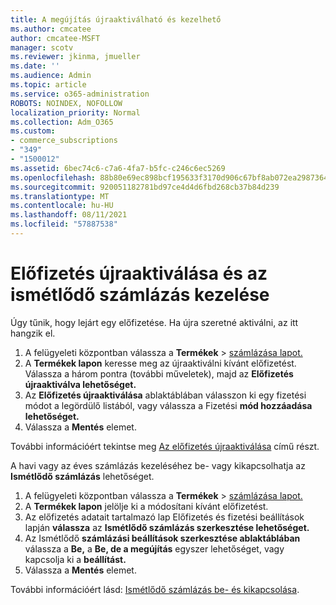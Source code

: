 ```yaml
---
title: A megújítás újraaktiválható és kezelhető
ms.author: cmcatee
author: cmcatee-MSFT
manager: scotv
ms.reviewer: jkinma, jmueller
ms.date: ''
ms.audience: Admin
ms.topic: article
ms.service: o365-administration
ROBOTS: NOINDEX, NOFOLLOW
localization_priority: Normal
ms.collection: Adm_O365
ms.custom:
- commerce_subscriptions
- "349"
- "1500012"
ms.assetid: 6bec74c6-c7a6-4fa7-b5fc-c246c6ec5269
ms.openlocfilehash: 88b80e69ec898bcf195633f3170d906c67bf8ab072ea2987364d32f750b74462
ms.sourcegitcommit: 920051182781bd97ce4d4d6fbd268cb37b84d239
ms.translationtype: MT
ms.contentlocale: hu-HU
ms.lasthandoff: 08/11/2021
ms.locfileid: "57887538"
---
```

# <a name="how-to-reactivate-a-subscription-and-manage-recurring-billing"></a>Előfizetés újraaktiválása és az ismétlődő számlázás kezelése

Úgy tűnik, hogy lejárt egy előfizetése. Ha újra szeretné aktiválni, az itt hangzik el.
  
1. A felügyeleti központban válassza a **Termékek**  >  [számlázása lapot.](https://go.microsoft.com/fwlink/p/?linkid=842054)
2. A **Termékek lapon** keresse meg az újraaktiválni kívánt előfizetést. Válassza a három pontra (további műveletek), majd az **Előfizetés újraaktiválva lehetőséget.**
3. Az **Előfizetés újraaktiválása** ablaktáblában válasszon ki egy fizetési módot a legördülő listából, vagy válassza a Fizetési **mód hozzáadása lehetőséget.**
4. Válassza a **Mentés** elemet.

További információért tekintse meg [Az előfizetés újraaktiválása](https://docs.microsoft.com/microsoft-365/commerce/subscriptions/reactivate-your-subscription) című részt.

A havi vagy az éves számlázás kezeléséhez be- vagy kikapcsolhatja az **Ismétlődő számlázás** lehetőséget.
  
1. A felügyeleti központban válassza a **Termékek**  >  [számlázása lapot.](https://go.microsoft.com/fwlink/p/?linkid=842054)
2. A **Termékek lapon** jelölje ki a módosítani kívánt előfizetést.
3. Az előfizetés adatait tartalmazó lap Előfizetés és fizetési beállítások lapján **válassza** az **Ismétlődő számlázás szerkesztése lehetőséget.**
4. Az Ismétlődő **számlázási beállítások szerkesztése ablaktáblában** válassza a **Be,** a **Be, de a megújítás** egyszer lehetőséget, vagy kapcsolja ki a **beállítást.**
5. Válassza a **Mentés** elemet.

További információért lásd: [Ismétlődő számlázás be- és kikapcsolása](https://docs.microsoft.com/microsoft-365/commerce/subscriptions/renew-your-subscription#turn-recurring-billing-off-or-on).